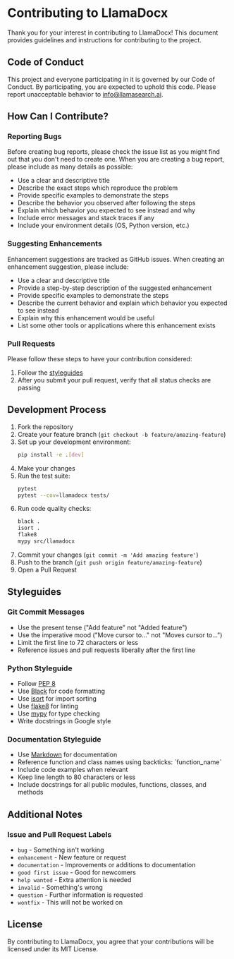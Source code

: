 # Contributing to LlamaDocx

Thank you for your interest in contributing to LlamaDocx! This document provides guidelines and instructions for contributing to the project.

## Code of Conduct

This project and everyone participating in it is governed by our Code of Conduct. By participating, you are expected to uphold this code. Please report unacceptable behavior to info@llamasearch.ai.

## How Can I Contribute?

### Reporting Bugs

Before creating bug reports, please check the issue list as you might find out that you don't need to create one. When you are creating a bug report, please include as many details as possible:

* Use a clear and descriptive title
* Describe the exact steps which reproduce the problem
* Provide specific examples to demonstrate the steps
* Describe the behavior you observed after following the steps
* Explain which behavior you expected to see instead and why
* Include error messages and stack traces if any
* Include your environment details (OS, Python version, etc.)

### Suggesting Enhancements

Enhancement suggestions are tracked as GitHub issues. When creating an enhancement suggestion, please include:

* Use a clear and descriptive title
* Provide a step-by-step description of the suggested enhancement
* Provide specific examples to demonstrate the steps
* Describe the current behavior and explain which behavior you expected to see instead
* Explain why this enhancement would be useful
* List some other tools or applications where this enhancement exists

### Pull Requests

Please follow these steps to have your contribution considered:

1. Follow the [styleguides](#styleguides)
2. After you submit your pull request, verify that all status checks are passing

## Development Process

1. Fork the repository
2. Create your feature branch (`git checkout -b feature/amazing-feature`)
3. Set up your development environment:
   ```bash
   pip install -e .[dev]
   ```
4. Make your changes
5. Run the test suite:
   ```bash
   pytest
   pytest --cov=llamadocx tests/
   ```
6. Run code quality checks:
   ```bash
   black .
   isort .
   flake8
   mypy src/llamadocx
   ```
7. Commit your changes (`git commit -m 'Add amazing feature'`)
8. Push to the branch (`git push origin feature/amazing-feature`)
9. Open a Pull Request

## Styleguides

### Git Commit Messages

* Use the present tense ("Add feature" not "Added feature")
* Use the imperative mood ("Move cursor to..." not "Moves cursor to...")
* Limit the first line to 72 characters or less
* Reference issues and pull requests liberally after the first line

### Python Styleguide

* Follow [PEP 8](https://www.python.org/dev/peps/pep-0008/)
* Use [Black](https://black.readthedocs.io/) for code formatting
* Use [isort](https://pycqa.github.io/isort/) for import sorting
* Use [flake8](https://flake8.pycqa.org/) for linting
* Use [mypy](http://mypy-lang.org/) for type checking
* Write docstrings in Google style

### Documentation Styleguide

* Use [Markdown](https://guides.github.com/features/mastering-markdown/) for documentation
* Reference function and class names using backticks: \`function_name\`
* Include code examples when relevant
* Keep line length to 80 characters or less
* Include docstrings for all public modules, functions, classes, and methods

## Additional Notes

### Issue and Pull Request Labels

* `bug` - Something isn't working
* `enhancement` - New feature or request
* `documentation` - Improvements or additions to documentation
* `good first issue` - Good for newcomers
* `help wanted` - Extra attention is needed
* `invalid` - Something's wrong
* `question` - Further information is requested
* `wontfix` - This will not be worked on

## License

By contributing to LlamaDocx, you agree that your contributions will be licensed under its MIT License. 
